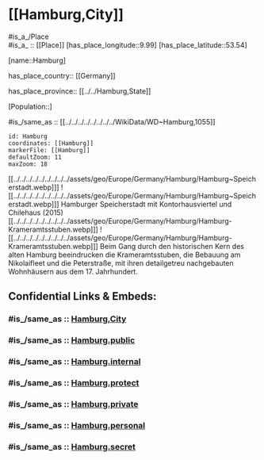 ﻿---
aerial_view:
- "http://commons.wikimedia.org/wiki/Special:FilePath/Hamburg%20SPOT%201633L.jpg"
- "http://commons.wikimedia.org/wiki/Special:FilePath/Hamburgfromair3.jpg"
aliases:
- Hamburg
archives_at:
- "[[_Standards/WikiData/WD~State Archives of the Free and Hanseatic City of Hamburg]]"
area: 755.09
award_received: '[[_Standards/WikiData/WD~Führerstadt]]'
BHCL_UUID:
- ff399c52-fc3b-4aed-ad32-effc2a222444
- eb6e054a-0770-4dcd-8013-cfbfa2a24460
capital_of: "[[_Standards/WikiData/WD~Bouches-de-l'Elbe]]"
coat_of_arms: "[[_Standards/WikiData/WD~coat of arms of Hamburg]]"
coat_of_arms_image: "http://commons.wikimedia.org/wiki/Special:FilePath/DEU%20Hamburg%20COA.svg"
Commons_category: Hamburg
Commons_gallery: Hamburg
confidential: public
contains_the_administrative_territorial_entity:
- '[[_Standards/WikiData/WD~Hamburg-Mitte]]'
- '[[_Standards/WikiData/WD~Hamburg-Nord]]'
- '[[_Standards/WikiData/WD~Altona]]'
- '[[_Standards/WikiData/WD~Harburg]]'
- '[[_Standards/WikiData/WD~Eimsbüttel]]'
- '[[_Standards/WikiData/WD~Wandsbek]]'
- '[[_Standards/WikiData/WD~Bergedorf]]'
continent: '[[_Standards/WikiData/WD~Europe]]'
coordinates_of_westernmost_point: "Point(8.424194444 53.948166666)"
coordinate_location: "Point(10.0 53.55)"
country: '[[_Standards/WikiData/WD~Germany]]'
demographics_of_topic: "[[_Standards/WikiData/WD~demographics of Hamburg]]"
demonym:
- Hamburger
- Hamburger
- Hamburgerin
- Hamburgerinnen
- Hamburgano
- Hambourgeoise
- Hambourgeois
described_at_URL:
- "https://www.hamburgwissen-digital.de/"
- "https://www.hamburgwissen-digital.de/home.html"
described_by_source:
- "[[_Standards/WikiData/WD~Catholic Encyclopedia]]"
- "[[_Standards/WikiData/WD~Regesta Imperii]]"
- "[[_Standards/WikiData/WD~Brockhaus and Efron Encyclopedic Dictionary]]"
- "[[_Standards/WikiData/WD~Encyclopædia Britannica 11th edition]]"
- "[[_Standards/WikiData/WD~The Nuttall Encyclopædia]]"
- "[[_Standards/WikiData/WD~Sytin Military Encyclopedia]]"
- "[[_Standards/WikiData/WD~Jewish Encyclopedia of Brockhaus and Efron]]"
- "[[_Standards/WikiData/WD~Encyclopedic Lexicon]]"
- "[[_Standards/WikiData/WD~Small Brockhaus and Efron Encyclopedic Dictionary]]"
- "[[_Standards/WikiData/WD~Meyers Konversations-Lexikon, 4th edition (1885–1890)]]"
- "[[_Standards/WikiData/WD~Topographia Saxoniae Inferioris]]"
- "[[_Standards/WikiData/WD~Great Soviet Encyclopedia (1926–1947)]]"
- '[[_Standards/WikiData/WD~Q119138605]]'
Dewey_Decimal_Classification: 2--43515
different_from: '[[_Standards/WikiData/WD~Hamburg]]'
economy_of_topic: "[[_Standards/WikiData/WD~economy of Hamburg]]"
elevation_above_sea_level: 6
EU_Participant_Identification_Code: 998928602
EU_VAT_number: DE118509725
Facebook_username: hamburg
FIPS_10_4_countries_and_regions_: GM04
flag: "[[_Standards/WikiData/WD~flag of Hamburg]]"
flag_image: "http://commons.wikimedia.org/wiki/Special:FilePath/Flag%20of%20Hamburg.svg"
geoshape: "http://commons.wikimedia.org/data/main/Data:Hamburg.map"
German_district_key: 2000
German_municipality_key: 2000000
German_regional_key: 20000000000
GitHub_topic:
- hamburg
HASC:
- DE.HH
- DE.HH.HM
hashtag:
- hamburg_de
- Hamburg
has_id_wikidata: Q1055
head_of_government: "[[_Standards/WikiData/WD~Peter Tschentscher]]"
highest_judicial_authority: "[[_Standards/WikiData/WD~Hamburg Constitutional Court]]"
highest_point: '[[_Standards/WikiData/WD~Hasselbrack]]'
history_of_topic: "[[_Standards/WikiData/WD~history of Hamburg]]"
image: "http://commons.wikimedia.org/wiki/Special:FilePath/Landungsbr%C3%BCcken%20Hamburg.jpg"
Image_Archive_Herder_Institute: Q1055
Instagram_username: hamburg_de
instance_of:
- '[[_Standards/WikiData/WD~city-state]]'
- '[[_Standards/WikiData/WD~metropolis]]'
- "[[_Standards/WikiData/WD~Hanseatic city]]"
- "[[_Standards/WikiData/WD~federated state of Germany]]"
- "[[_Standards/WikiData/WD~big city]]"
- "[[_Standards/WikiData/WD~million city]]"
- "[[_Standards/WikiData/WD~port settlement]]"
- "[[_Standards/WikiData/WD~Einheitsgemeinde of Germany]]"
- "[[_Standards/WikiData/WD~urban municipality in Germany]]"
- "[[_Standards/WikiData/WD~urban district of Hamburg]]"
- "[[_Standards/WikiData/WD~free imperial city]]"
isDeleted: false
ISNI: 403911264
ISO_3166_2_code: DE-HH
legislative_body: "[[_Standards/WikiData/WD~Hamburg Parliament]]"
licence_plate_code: HH
local_dialing_code:
- 40
- 4721
located_in_or_next_to_body_of_water:
- "[[_Standards/WikiData/WD~Wedeler Au]]"
- '[[_Standards/WikiData/WD~Wandse]]'
- '[[_Standards/WikiData/WD~Flottbek]]'
- '[[_Standards/WikiData/WD~Tarpenbek]]'
- '[[_Standards/WikiData/WD~Osterbek]]'
- '[[_Standards/WikiData/WD~Este]]'
- '[[_Standards/WikiData/WD~Köhlbrand]]'
- '[[_Standards/WikiData/WD~Süderelbe]]'
- '[[_Standards/WikiData/WD~Rodenbek]]'
- '[[_Standards/WikiData/WD~Bredenbek]]'
- '[[_Standards/WikiData/WD~Isebekkanal]]'
- '[[_Standards/WikiData/WD~Goldbekkanal]]'
- '[[_Standards/WikiData/WD~Rethe]]'
- '[[_Standards/WikiData/WD~Saselbek]]'
- '[[_Standards/WikiData/WD~Seevekanal]]'
- '[[_Standards/WikiData/WD~Susebek]]'
- '[[_Standards/WikiData/WD~Alster]]'
- '[[_Standards/WikiData/WD~Elbe]]'
- "[[_Standards/WikiData/WD~North Sea]]"
- '[[_Standards/WikiData/WD~Bille]]'
located_in_the_administrative_territorial_entity: '[[_Standards/WikiData/WD~Germany]]'
located_in_time_zone:
- "[[_Standards/WikiData/WD~UTC+01:00]]"
- "[[_Standards/WikiData/WD~UTC+02:00]]"
location:
- 53.54
- 9.99
location_map: "http://commons.wikimedia.org/wiki/Special:FilePath/Hamburg%2C%20administrative%20divisions%20%28%2Bdistricts%20%2Bboroughs%20%2Bpop%29%20-%20de%20-%20colored%20%28less%20colors%29.svg"
locator_map_image: "http://commons.wikimedia.org/wiki/Special:FilePath/Locator%20map%20Hamburg%20in%20Germany.svg"
mapmarker: city
mapzoom:
- 7
- 12
member_of:
- "[[_Standards/WikiData/WD~Mayors for Peace]]"
- "[[_Standards/WikiData/WD~Wendish cities]]"
- "[[_Standards/WikiData/WD~Common Library Network]]"
- "[[_Standards/WikiData/WD~Climate Alliance]]"
- "[[_Standards/WikiData/WD~World Tourism Cities Federation]]"
- "[[_Standards/WikiData/WD~Hanseatic League]]"
montage_image: "http://commons.wikimedia.org/wiki/Special:FilePath/TE-Collage%20Hamburg.png"
native_label:
- "Freie und Hansestadt Hamburg"
nighttime_view: "http://commons.wikimedia.org/wiki/Special:FilePath/Hamburg%20skyline%20St%20Michaelis.jpg"
NUTS_code:
- DE6
- DE60
- DE600
office_held_by_head_of_government: "[[_Standards/WikiData/WD~First Mayor of Hamburg]]"
official_name:
- Hamburg
official_symbol: '[[_Standards/WikiData/WD~Hammonia]]'
official_website: "https://www.hamburg.de/stadt-staat/"
OmegaWiki_Defined_Meaning: 642891
open_data_portal: "[[_Standards/WikiData/WD~Transparency Portal Hamburg]]"
page_banner: "http://commons.wikimedia.org/wiki/Special:FilePath/Hambourg%20banner.jpg"
panoramic_view: "http://commons.wikimedia.org/wiki/Special:FilePath/Hamburg.jpg"
part_of: "[[_Standards/WikiData/WD~Hamburg Metropolitan Region]]"
patron_saint: "[[_Standards/WikiData/WD~Virgin Mary]]"
permanent_duplicated_item: '[[_Standards/WikiData/WD~Q62476784]]'
PM20_geo_code: A9
population: 1892122
postal_code:
- 27499
- 20095–21149
- 22041–22769
pronunciation_audio:
- "http://commons.wikimedia.org/wiki/Special:FilePath/LL-Q188%20%28deu%29-ENERGY%20ENCHANTED-Hamburg.wav"
- "http://commons.wikimedia.org/wiki/Special:FilePath/LL-Q188%20%28deu%29-Ionenlaser-Hamburg.wav"
replaces:
- "[[_Standards/WikiData/WD~Landkreis Hamburg]]"
- '[[_Standards/WikiData/WD~Q62572079]]'
shares_border_with:
- "[[_Standards/WikiData/WD~Neu Wulmstorf]]"
- '[[_Standards/WikiData/WD~Reinbek]]'
- '[[_Standards/WikiData/WD~Halstenbek]]'
- '[[_Standards/WikiData/WD~Bönningstedt]]'
- '[[_Standards/WikiData/WD~Schleswig-Holstein]]'
- "[[_Standards/WikiData/WD~Lower Saxony]]"
- '[[_Standards/WikiData/WD~Segeberg]]'
- '[[_Standards/WikiData/WD~Stormarn]]'
- "[[_Standards/WikiData/WD~Herzogtum Lauenburg]]"
- '[[_Standards/WikiData/WD~Pinneberg]]'
- '[[_Standards/WikiData/WD~Norderstedt]]'
- '[[_Standards/WikiData/WD~Stade]]'
- '[[_Standards/WikiData/WD~Harburg]]'
- '[[_Standards/WikiData/WD~Seevetal]]'
short_name:
- FuHH
- HH
- FHH
significant_event:
- "[[_Standards/WikiData/WD~staple right]]"
- "[[_Standards/WikiData/WD~Boerse Hamburg - Regulierter Markt]]"
small_logo_or_icon: "http://commons.wikimedia.org/wiki/Special:FilePath/DEU%20Hamburg%20COA.svg"
social_media_followers:
- 71508
- 259379
SpocWebEntityId: 30742
subreddit: hamburg
tags:
- geo/City
time_of_earliest_written_record: 0810-01-01
topic_s_main_Wikimedia_portal: "[[_Standards/WikiData/WD~Portal:Hamburg]]"
twinned_administrative_body:
- '[[_Standards/WikiData/WD~Valdivia]]'
- '[[_Standards/WikiData/WD~León]]'
- "[[_Standards/WikiData/WD~Saint Petersburg]]"
- '[[_Standards/WikiData/WD~Prague]]'
- '[[_Standards/WikiData/WD~Chicago]]'
- '[[_Standards/WikiData/WD~Dresden]]'
- '[[_Standards/WikiData/WD~Kaliningrad]]'
- '[[_Standards/WikiData/WD~Kyiv]]'
- "[[_Standards/WikiData/WD~Dar es Salaam]]"
- '[[_Standards/WikiData/WD~Varna]]'
- '[[_Standards/WikiData/WD~Shanghai]]'
- '[[_Standards/WikiData/WD~Marseille]]'
- "[[_Standards/WikiData/WD~São Paulo]]"
- '[[_Standards/WikiData/WD~Osaka]]'
- '[[_Standards/WikiData/WD~Auckland]]'
type: City
UN_LOCODE: DEHAM
U_S_National_Archives_Identifier: 10044628
video:
- "http://commons.wikimedia.org/wiki/Special:FilePath/Google%20Timelapse-%20Hamburg%2C%20Germany.webm"
visitor_center: "[[_Standards/WikiData/WD~Hamburg Tourismus]]"
WOEID: 656958
X_username: hamburg_de
---

# [[Hamburg,City]] 

#is_a_/Place  
#is_a_ :: [[Place]] 
[has_place_longitude::9.99] 
[has_place_latitude::53.54] 

[name::Hamburg] 

has_place_country:: [[Germany]]  

has_place_province:: [[../../Hamburg,State]]  

[Population::] 

#is_/same_as :: [[../../../../../../../../WikiData/WD~Hamburg,1055]]

```leaflet
id: Hamburg
coordinates: [[Hamburg]] 
markerFile: [[Hamburg]] 
defaultZoom: 11 
maxZoom: 18
```

[[../../../../../../../../../assets/geo/Europe/Germany/Hamburg/Hamburg~Speicherstadt.webp]]] ![[../../../../../../../../../assets/geo/Europe/Germany/Hamburg/Hamburg~Speicherstadt.webp]]] 
Hamburger Speicherstadt mit Kontorhausviertel und Chilehaus (2015) 
[[../../../../../../../../../assets/geo/Europe/Germany/Hamburg/Hamburg-Krameramtsstuben.webp]]] ![[../../../../../../../../../assets/geo/Europe/Germany/Hamburg/Hamburg-Krameramtsstuben.webp]]] 
Beim Gang durch den historischen Kern des alten Hamburg beeindrucken die Krameramtsstuben, 
die Bebauung am Nikolaifleet und die Peterstraße, 
mit ihren detailgetreu nachgebauten Wohnhäusern aus dem 17. Jahrhundert.


## Confidential Links & Embeds: 

### #is_/same_as :: [Hamburg,City](Hamburg,City.md) 

### #is_/same_as :: [Hamburg.public](/_public/Earth/Continent/Europe/Europe~Central/Germany/Germany~West/State~Hamburg/cities~Hamburg/Hamburg.public.md) 

### #is_/same_as :: [Hamburg.internal](/_internal/Earth/Continent/Europe/Europe~Central/Germany/Germany~West/State~Hamburg/cities~Hamburg/Hamburg.internal.md) 

### #is_/same_as :: [Hamburg.protect](/_protect/Earth/Continent/Europe/Europe~Central/Germany/Germany~West/State~Hamburg/cities~Hamburg/Hamburg.protect.md) 

### #is_/same_as :: [Hamburg.private](/_private/Earth/Continent/Europe/Europe~Central/Germany/Germany~West/State~Hamburg/cities~Hamburg/Hamburg.private.md) 

### #is_/same_as :: [Hamburg.personal](/_personal/Earth/Continent/Europe/Europe~Central/Germany/Germany~West/State~Hamburg/cities~Hamburg/Hamburg.personal.md) 

### #is_/same_as :: [Hamburg.secret](/_secret/Earth/Continent/Europe/Europe~Central/Germany/Germany~West/State~Hamburg/cities~Hamburg/Hamburg.secret.md)

